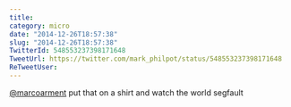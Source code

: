```yaml
---
title: 
category: micro
date: "2014-12-26T18:57:38"
slug: "2014-12-26T18:57:38"
TwitterId: 548553237398171648
TweetUrl: https://twitter.com/mark_philpot/status/548553237398171648
ReTweetUser: 
---
```


[@marcoarment](https://twitter.com/marcoarment) put that on a shirt and watch the world segfault
